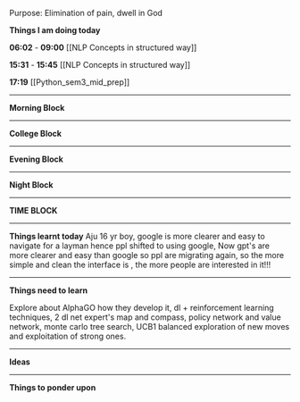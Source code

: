 Purpose: Elimination of pain, dwell in God

**Things I am doing today**

**06:02** - **09:00**
[[NLP Concepts in structured way]]

**15:31** - **15:45**
[[NLP Concepts in structured way]]

**17:19**
[[Python_sem3_mid_prep]]


---
**Morning Block**

---
**College Block**

---
**Evening Block**

---
**Night Block**

---
**TIME BLOCK**


---

**Things learnt today**
Aju 16 yr boy, google is more clearer and easy to navigate for a layman hence ppl shifted to using google, 
Now gpt's are more clearer and easy than google so ppl are migrating again, so the more simple and clean the interface is , the more people are interested in it!!!


---

**Things need to learn**

Explore about AlphaGO how they develop it, dl + reinforcement learning techniques, 2 dl net expert's map and compass, policy network and value network, monte carlo tree search,  UCB1 balanced exploration of new moves and exploitation of strong ones.

---
**Ideas**


---
**Things to ponder upon**
